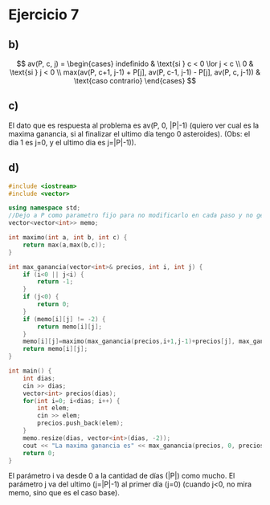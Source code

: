 # Ejercicio 7 
## b) 
$$
av(P, c, j) =
\begin{cases}
     indefinido & \text{si } c < 0 \lor j < c \\
     0 & \text{si } j < 0 \\
     max(av(P, c+1, j-1) + P[j], av(P, c-1, j-1) - P[j], av(P, c, j-1)) & \text{caso contrario}
\end{cases}
$$

## c) 
El dato que es respuesta al problema es av(P, 0, |P|-1) (quiero ver cual es la maxima ganancia, si al finalizar el ultimo día tengo 0 asteroides). (Obs: el dia 1 es j=0, y el ultimo dia es j=|P|-1)). 

## d) 
```cpp
#include <iostream>
#include <vector>

using namespace std;
//Dejo a P como parametro fijo para no modificarlo en cada paso y no generar mas estados.
vector<vector<int>> memo;

int maximo(int a, int b, int c) {
    return max(a,max(b,c));
}

int max_ganancia(vector<int>& precios, int i, int j) {
    if (i<0 || j<i) {
        return -1;
    }
    if (j<0) {
        return 0;
    }
    if (memo[i][j] != -2) {
        return memo[i][j];
    }
    memo[i][j]=maximo(max_ganancia(precios,i+1,j-1)+precios[j], max_ganancia(precios,i-1,j-1)-precios[j], max_ganancia(precios,i,j-1));
    return memo[i][j];
}

int main() {
    int dias;
    cin >> dias;
    vector<int> precios(dias);
    for(int i=0; i<dias; i++) {
        int elem;
        cin >> elem;
        precios.push_back(elem);
    }
    memo.resize(dias, vector<int>(dias, -2));
    cout << "La maxima ganancia es" << max_ganancia(precios, 0, precios.size()-1);
    return 0;
}
```
El parámetro i va desde 0 a la cantidad de días (|P|) como mucho. El parámetro j va del ultimo (j=|P|-1) al primer día (j=0) (cuando j<0, no mira memo, sino que es el caso base). 
